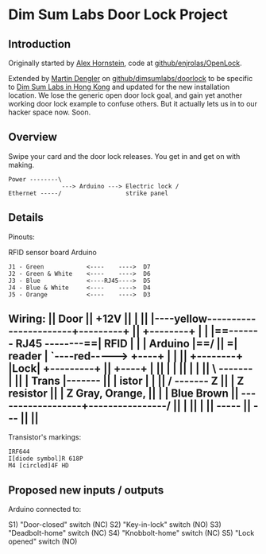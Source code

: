 Dim Sum Labs Door Lock Project
==============================

Introduction
------------

Originally started by [Alex Hornstein](http://www.artiswrong.com),
code at
[github/enjrolas/OpenLock](https://github.com/enjrolas/OpenLock).

Extended by [Martin Dengler](http://www.martindengler.com) on
[github/dimsumlabs/doorlock](https://github.com/dimsumlabs/doorlock)
to be specific to [Dim Sum Labs in Hong Kong](http://dimsumlabs.com)
and updated for the new installation location.  We lose the generic
open door lock goal, and gain yet another working door lock example to
confuse others.  But it actually lets us in to our hacker space now.
Soon.


Overview
--------

Swipe your card and the door lock releases.  You get in and get on
with making.


    Power --------\
                   ---> Arduino ---> Electric lock /
    Ethernet -----/                  strike panel


Details
-------

Pinouts:

RFID sensor board                        Arduino

    J1 - Green            <----    ---->  D7
    J2 - Green & White    <----    ---->  D6
    J3 - Blue             <----RJ45---->  D5
    J4 - Blue & White     <----    ---->  D4
    J5 - Orange           <----    ---->  D3



Wiring:
                                                                   ||
                                                                  Door
                                                                   ||
  +12V                                                             ||
   |                                                               ||
   |----yellow-----------------------+---------+                   ||    +--------+
   |                                 |         |==------- RJ45 --------==| RFID   |
   |                                 | Arduino |==/                ||  \=| reader |
   `----red----->  +----+            |         |                   ||    +--------+
                   |Lock|            +---------+                   ||
                   +----+              |                           ||
                      |                |                           ||
                      |                |                           ||
                       \ -------       |                           ||
                        | Trans |-------                           ||
                        | istor |      |                           ||
                       / -------       Z                           ||
                      |                Z resistor                  ||
                      |                Z  Gray, Orange,            ||
                      |                |  Blue Brown               ||
    ------------------+----------------/                           ||
    |                                                              ||
    |                                                              ||
  -----                                                            ||
   ---                                                             ||
                                                                   ||
------------------------------------------------------------------------------------------


Transistor's markings:

    IRF644
    I[diode symbol]R 618P
    M4 [circled]4F HD



Proposed new inputs / outputs
-------------------------

Arduino connected to:

S1) "Door-closed" switch (NC)
S2) "Key-in-lock" switch (NO)
S3) "Deadbolt-home" switch (NC)
S4) "Knobbolt-home" switch (NC)
S5) "Lock opened" switch (NO)
